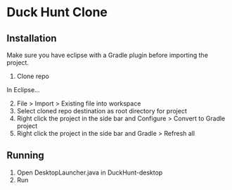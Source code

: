 # Duck Hunt Clone

## Installation

Make sure you have eclipse with a Gradle plugin before importing the project.

1. Clone repo

In Eclipse...

2. File > Import > Existing file into workspace
3. Select cloned repo destination as root directory for project
4. Right click the project in the side bar and Configure > Convert to Gradle project
5. Right click the project in the side bar and Gradle > Refresh all

## Running

1. Open DesktopLauncher.java in DuckHunt-desktop
2. Run

